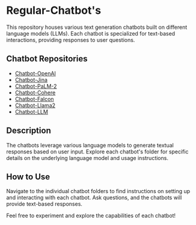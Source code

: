# Regular-Chatbot's

This repository houses various text generation chatbots built on different language models (LLMs). Each chatbot is specialized for text-based interactions, providing responses to user questions.

## Chatbot Repositories

- [Chatbot-OpenAI](./Chatbot-OpenAI/)
- [Chatbot-Jina](./Chatbot-Jina/)
- [Chatbot-PaLM-2](./Chatbot-PaLM-2/)
- [Chatbot-Cohere](./Chatbot-Cohere/)
- [Chatbot-Falcon](./Chatbot-Falcon/)
- [Chatbot-Llama2](./Chatbot-Llama2/)
- [Chatbot-LLM](./Chatbot-LLM)

## Description

The chatbots leverage various language models to generate textual responses based on user input. Explore each chatbot's folder for specific details on the underlying language model and usage instructions.


## How to Use

Navigate to the individual chatbot folders to find instructions on setting up and interacting with each chatbot. Ask questions, and the chatbots will provide text-based responses.

Feel free to experiment and explore the capabilities of each chatbot!

